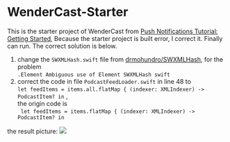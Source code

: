 # WenderCast-Starter

This is the  starter project of WenderCast from [Push Notifications Tutorial: Getting Started](https://www.raywenderlich.com/584-push-notifications-tutorial-getting-started),
Because the starter project is built error, I correct it. Finally can run. The correct solution is below.
 1. change the ``` SWXMLHash.swift ``` file from [drmohundro/SWXMLHash](https://github.com/drmohundro/SWXMLHash), for the problem <br> ``` .Element Ambiguous use of Element SWXMLHash swift ```
 2. correct the code in file ``` PodcastFeedLoader.swift ``` in line 48 to   <br>   ```let feedItems = items.all.flatMap { (indexer: XMLIndexer) -> PodcastItem? in``` , <br>   the origin code is <br> ``` let feedItems = items.flatMap { (indexer: XMLIndexer) -> PodcastItem? in```

the result picture:
![](https://koenig-media.raywenderlich.com/uploads/2017/04/initial_list.png)

